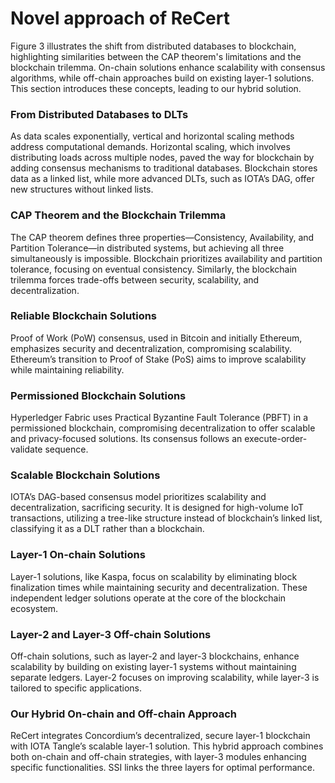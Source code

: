 # Novel approach of ReCert

Figure 3 illustrates the shift from distributed databases to blockchain, highlighting similarities between the CAP theorem's limitations and the blockchain trilemma. On-chain solutions enhance scalability with consensus algorithms, while off-chain approaches build on existing layer-1 solutions. This section introduces these concepts, leading to our hybrid solution.

### From Distributed Databases to DLTs
As data scales exponentially, vertical and horizontal scaling methods address computational demands. Horizontal scaling, which involves distributing loads across multiple nodes, paved the way for blockchain by adding consensus mechanisms to traditional databases. Blockchain stores data as a linked list, while more advanced DLTs, such as IOTA’s DAG, offer new structures without linked lists.

### CAP Theorem and the Blockchain Trilemma
The CAP theorem defines three properties—Consistency, Availability, and Partition Tolerance—in distributed systems, but achieving all three simultaneously is impossible. Blockchain prioritizes availability and partition tolerance, focusing on eventual consistency. Similarly, the blockchain trilemma forces trade-offs between security, scalability, and decentralization.

### Reliable Blockchain Solutions
Proof of Work (PoW) consensus, used in Bitcoin and initially Ethereum, emphasizes security and decentralization, compromising scalability. Ethereum’s transition to Proof of Stake (PoS) aims to improve scalability while maintaining reliability.

### Permissioned Blockchain Solutions
Hyperledger Fabric uses Practical Byzantine Fault Tolerance (PBFT) in a permissioned blockchain, compromising decentralization to offer scalable and privacy-focused solutions. Its consensus follows an execute-order-validate sequence.

### Scalable Blockchain Solutions
IOTA’s DAG-based consensus model prioritizes scalability and decentralization, sacrificing security. It is designed for high-volume IoT transactions, utilizing a tree-like structure instead of blockchain’s linked list, classifying it as a DLT rather than a blockchain.

### Layer-1 On-chain Solutions
Layer-1 solutions, like Kaspa, focus on scalability by eliminating block finalization times while maintaining security and decentralization. These independent ledger solutions operate at the core of the blockchain ecosystem.

### Layer-2 and Layer-3 Off-chain Solutions
Off-chain solutions, such as layer-2 and layer-3 blockchains, enhance scalability by building on existing layer-1 systems without maintaining separate ledgers. Layer-2 focuses on improving scalability, while layer-3 is tailored to specific applications.

### Our Hybrid On-chain and Off-chain Approach
ReCert integrates Concordium’s decentralized, secure layer-1 blockchain with IOTA Tangle’s scalable layer-1 solution. This hybrid approach combines both on-chain and off-chain strategies, with layer-3 modules enhancing specific functionalities. SSI links the three layers for optimal performance.
